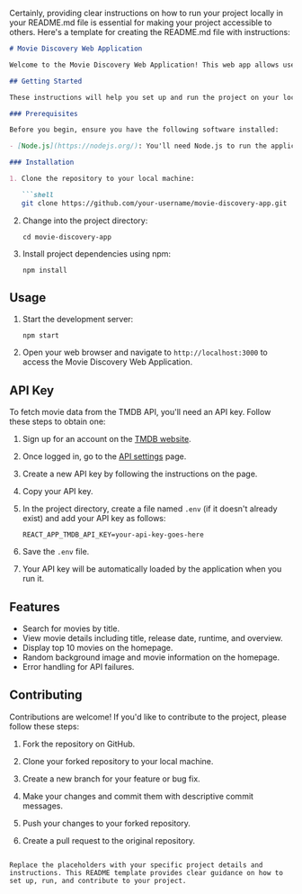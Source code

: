 Certainly, providing clear instructions on how to run your project locally in your README.md file is essential for making your project accessible to others. Here's a template for creating the README.md file with instructions:

```markdown
# Movie Discovery Web Application

Welcome to the Movie Discovery Web Application! This web app allows users to search for movies, view movie details, and save their favorite movies.

## Getting Started

These instructions will help you set up and run the project on your local machine.

### Prerequisites

Before you begin, ensure you have the following software installed:

- [Node.js](https://nodejs.org/): You'll need Node.js to run the application.

### Installation

1. Clone the repository to your local machine:

   ```shell
   git clone https://github.com/your-username/movie-discovery-app.git
   ```

2. Change into the project directory:

   ```shell
   cd movie-discovery-app
   ```

3. Install project dependencies using npm:

   ```shell
   npm install
   ```

## Usage

1. Start the development server:

   ```shell
   npm start
   ```

2. Open your web browser and navigate to `http://localhost:3000` to access the Movie Discovery Web Application.

## API Key

To fetch movie data from the TMDB API, you'll need an API key. Follow these steps to obtain one:

1. Sign up for an account on the [TMDB website](https://www.themoviedb.org/account/signup).

2. Once logged in, go to the [API settings](https://www.themoviedb.org/settings/api) page.

3. Create a new API key by following the instructions on the page.

4. Copy your API key.

5. In the project directory, create a file named `.env` (if it doesn't already exist) and add your API key as follows:

   ```
   REACT_APP_TMDB_API_KEY=your-api-key-goes-here
   ```

6. Save the `.env` file.

7. Your API key will be automatically loaded by the application when you run it.

## Features

- Search for movies by title.
- View movie details including title, release date, runtime, and overview.
- Display top 10 movies on the homepage.
- Random background image and movie information on the homepage.
- Error handling for API failures.

## Contributing

Contributions are welcome! If you'd like to contribute to the project, please follow these steps:

1. Fork the repository on GitHub.

2. Clone your forked repository to your local machine.

3. Create a new branch for your feature or bug fix.

4. Make your changes and commit them with descriptive commit messages.

5. Push your changes to your forked repository.

6. Create a pull request to the original repository.

```

Replace the placeholders with your specific project details and instructions. This README template provides clear guidance on how to set up, run, and contribute to your project.
